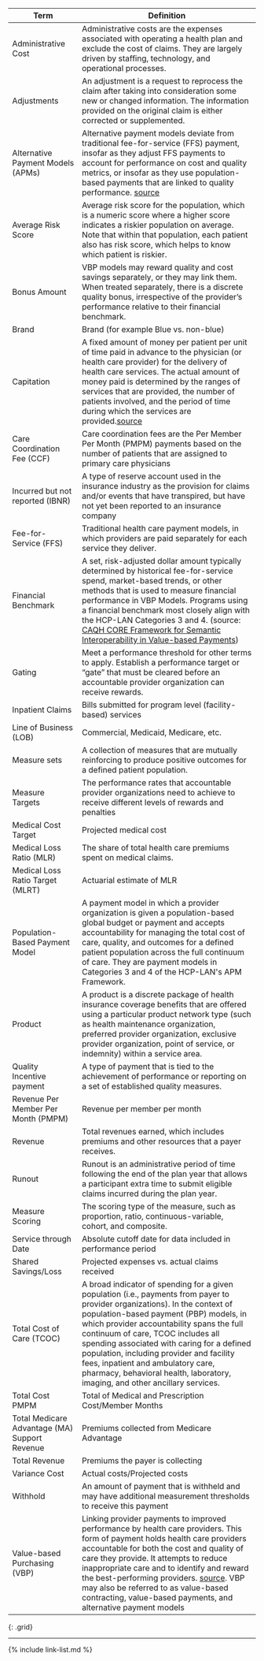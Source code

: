
|Term|Definition|
|---|---|
|Administrative Cost|Administrative costs are the expenses associated with operating a health plan and exclude the cost of claims. They are largely driven by staffing, technology, and operational processes.|
|Adjustments|An adjustment is a request to reprocess the claim after taking into consideration some new or changed information. The information provided on the original claim is either corrected or supplemented.|
|Alternative Payment Models (APMs)|Alternative payment models deviate from traditional fee-for-service (FFS) payment, insofar as they adjust FFS payments to account for performance on cost and quality metrics, or insofar as they use population-based payments that are linked to quality performance. [source](http://hcp-lan.org/workproducts/ds-whitepaper-final.pdf)|
|Average Risk Score|Average risk score for the population, which is a numeric score where a higher score indicates a riskier population on average. Note that within that population, each patient also has risk score, which helps to know which patient is riskier.|
|Bonus Amount|VBP models may reward quality and cost savings separately, or they may link them. When treated separately, there is a discrete quality bonus, irrespective of the provider’s performance relative to their financial benchmark.|
|Brand|Brand (for example Blue vs. non-blue)|
|Capitation|A fixed amount of money per patient per unit of time paid in advance to the physician (or health care provider) for the delivery of health care services. The actual amount of money paid is determined by the ranges of services that are provided, the number of patients involved, and the period of time during which the services are provided.[source](https://www.acponline.org/about-acp/about-internal-medicine/career-paths/residency-career-counseling/resident-career-counseling-guidance-and-tips/understanding-capitation)|
|Care Coordination Fee (CCF)|Care coordination fees are the Per Member Per Month (PMPM) payments based on the number of patients that are assigned to primary care physicians|
|Incurred but not reported (IBNR)|A type of reserve account used in the insurance industry as the provision for claims and/or events that have transpired, but have not yet been reported to an insurance company|
|Fee-for-Service (FFS)|Traditional health care payment models, in which providers are paid separately for each service they deliver.|
|Financial Benchmark|A set, risk-adjusted dollar amount typically determined by historical fee-for-service spend, market-based trends, or other methods that is used to measure financial performance in VBP Models. Programs using a financial benchmark most closely align with the HCP-LAN Categories 3 and 4. (source: [CAQH CORE Framework for Semantic Interoperability in Value-based Payments](https://www.caqh.org/hubfs/CORE/CORE_Framework_for_Semantic_Interoperability_in_Value_Based_Payments_vSI.1.0.pdf))|
|Gating|Meet a performance threshold for other terms to apply. Establish a performance target or “gate” that must be cleared before an accountable provider organization can receive rewards.|
|Inpatient Claims|Bills submitted for program level (facility-based) services |
|Line of Business (LOB)|Commercial, Medicaid, Medicare, etc.|
|Measure sets|A collection of measures that are mutually reinforcing to produce positive outcomes for a defined patient population.|
|Measure Targets|The performance rates that accountable provider organizations need to achieve to receive different levels of rewards and penalties|
|Medical Cost Target|Projected medical cost|
|Medical Loss Ratio (MLR)|The share of total health care premiums spent on medical claims.|
|Medical Loss Ratio Target (MLRT)|Actuarial estimate of MLR|
|Population-Based Payment Model|A payment model in which a provider organization is given a population-based global budget or payment and accepts accountability for managing the total cost of care, quality, and outcomes for a defined patient population across the full continuum of care. They are payment models in Categories 3 and 4 of the HCP-LAN's APM Framework.|
|Product|A product is a discrete package of health insurance coverage benefits that are offered using a particular product network type (such as health maintenance organization, preferred provider organization, exclusive provider organization, point of service, or indemnity) within a service area.|
|Quality Incentive payment|A type of payment that is tied to the achievement of performance or reporting on a set of established quality measures.|
|Revenue Per Member Per Month (PMPM)|Revenue per member per month|
|Revenue|Total revenues earned, which includes premiums and other resources that a payer receives.|
|Runout|Runout is an administrative period of time following the end of the plan year that allows a participant extra time to submit eligible claims incurred during the plan year.|
|Measure Scoring|The scoring type of the measure, such as proportion, ratio, continuous-variable, cohort, and composite.|
|Service through Date|Absolute cutoff date for data included in performance period|
|Shared Savings/Loss|Projected expenses vs. actual claims received|
|Total Cost of Care (TCOC)|A broad indicator of spending for a given population (i.e., payments from payer to provider organizations). In the context of population-based payment (PBP) models, in which provider accountability spans the full continuum of care, TCOC includes all spending associated with caring for a defined population, including provider and facility fees, inpatient and ambulatory care, pharmacy, behavioral health, laboratory, imaging, and other ancillary services.|
|Total Cost PMPM|Total of Medical and Prescription Cost/Member Months|
|Total Medicare Advantage (MA) Support Revenue|Premiums collected from Medicare Advantage|
|Total Revenue|Premiums the payer is collecting|
|Variance Cost|Actual costs/Projected costs|
|Withhold|An amount of payment that is withheld and may have additional measurement thresholds to receive this payment|
|Value-based Purchasing (VBP)|Linking provider payments to improved performance by health care providers. This form of payment holds health care providers accountable for both the cost and quality of care they provide. It attempts to reduce inappropriate care and to identify and reward the best-performing providers. [source](https://www.healthcare.gov/glossary/value-based-purchasing-vbp/). VBP may also be referred to as value-based contracting, value-based payments, and alternative payment models|
{: .grid}


---

{% include link-list.md %}